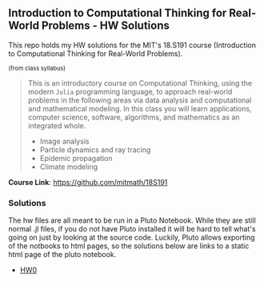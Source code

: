 ## Introduction to Computational Thinking for Real-World Problems - HW Solutions

This repo holds my HW solutions for the MIT's 18.S191 course (Introduction to Computational Thinking for Real-World Problems). 

<sub>(from class syllabus)</sub>
> This is an introductory course on Computational Thinking, using the modern `Julia` programming language, to approach real-world problems in the following areas via data analysis and computational and mathematical modeling. In this class you will learn applications, computer science, software, algorithms, and mathematics as an integrated whole.
> - Image analysis
> - Particle dynamics and ray tracing
> - Epidemic propagation
> - Climate modeling

**Course Link**: https://github.com/mitmath/18S191



### Solutions

The hw files are all meant to be run in a Pluto Notebook. While they are still normal .jl files, if you do not have Pluto installed it will be hard to tell what's going on just by looking at the source code. Luckily, Pluto allows exporting of the notbooks to html pages, so the solutions below are links to a static html page of the pluto notebook. 

- <a href="https://htmlpreview.github.io/?https://github.com/rnevils/MIT-18.S191/blob/master/hw0.jl.html" target="_blank">HW0</a> 